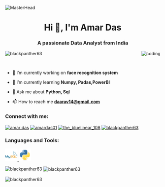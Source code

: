 
![MasterHead](https://static.wixstatic.com/media/6c3893_60b02f5779ab4a239a715f41ba6a007e~mv2_d_5000_1447_s_2.gif)
<h1 align="center">Hi 👋, I'm Amar Das</h1>
<h3 align="center">A passionate Data Analyst from India</h3>
<img align ="right" alt="coding" width "400" src="https://i.pinimg.com/originals/81/17/8b/81178b47a8598f0c81c4799f2cdd4057.gif">

<p align="left"> <img src="https://komarev.com/ghpvc/?username=blackpanther63&label=Profile%20views&color=0e75b6&style=flat" alt="blackpanther63" /> </p>

<p align="left"> <a href="https://twitter.com/" target="blank"><img src="https://img.shields.io/twitter/follow/?logo=twitter&style=for-the-badge" alt="" /></a> </p>

- 🔭 I’m currently working on **face recognition system**

- 🌱 I’m currently learning **Numpy, Padas,PowerBI**

- 💬 Ask me about **Python, Sql**

- 📫 How to reach me **daarav14@gmail.com**

<h3 align="left">Connect with me:</h3>
<p align="left">
<a href="https://linkedin.com/in/amar das" target="blank"><img align="center" src="https://raw.githubusercontent.com/rahuldkjain/github-profile-readme-generator/master/src/images/icons/Social/linked-in-alt.svg" alt="amar das" height="30" width="40" /></a>
<a href="https://kaggle.com/amardas01" target="blank"><img align="center" src="https://raw.githubusercontent.com/rahuldkjain/github-profile-readme-generator/master/src/images/icons/Social/kaggle.svg" alt="amardas01" height="30" width="40" /></a>
<a href="https://instagram.com/the_bluelinear_108" target="blank"><img align="center" src="https://raw.githubusercontent.com/rahuldkjain/github-profile-readme-generator/master/src/images/icons/Social/instagram.svg" alt="the_bluelinear_108" height="30" width="40" /></a>
<a href="https://www.hackerrank.com/blackpanther63" target="blank"><img align="center" src="https://raw.githubusercontent.com/rahuldkjain/github-profile-readme-generator/master/src/images/icons/Social/hackerrank.svg" alt="blackpanther63" height="30" width="40" /></a>
</p>

<h3 align="left">Languages and Tools:</h3>
<p align="left"> <a href="https://www.mysql.com/" target="_blank" rel="noreferrer"> <img src="https://raw.githubusercontent.com/devicons/devicon/master/icons/mysql/mysql-original-wordmark.svg" alt="mysql" width="40" height="40"/> </a> <a href="https://www.python.org" target="_blank" rel="noreferrer"> <img src="https://raw.githubusercontent.com/devicons/devicon/master/icons/python/python-original.svg" alt="python" width="40" height="40"/> </a> </p>

<p><img align="left" src="https://github-readme-stats.vercel.app/api/top-langs?username=blackpanther63&show_icons=true&locale=en&layout=compact" alt="blackpanther63" /></p>

<p>&nbsp;<img align="center" src="https://github-readme-stats.vercel.app/api?username=blackpanther63&show_icons=true&locale=en" alt="blackpanther63" /></p>

<p><img align="center" src="https://github-readme-streak-stats.herokuapp.com/?user=blackpanther63&" alt="blackpanther63" /></p>

